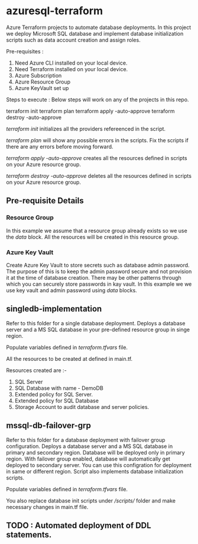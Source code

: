 # azuresql-terraform
Azure Terraform projects to automate database deployments. In this project we deploy Microsoft SQL database and implement database initialization scripts such as data account creation and assign roles.

Pre-requisites :
1. Need Azure CLI installed on your local device.
2. Need Terraform installed on your local device.
3. Azure Subscription
4. Azure Resource Group
5. Azure KeyVault set up

Steps to execute :
 Below steps will work on any of the projects in this repo.

 terraform init
 terraform plan
 terraform apply -auto-approve
 terraform destroy -auto-approve

<i>terraform init</i> initializes all the providers refereenced in the script.

<i>terraform plan</i> will show any possible errors in the scripts. Fix the scripts if there are any errors before moving forward.

<i>terraform apply -auto-approve</i> creates all the resources defined in scripts on your Azure resource group.

<i>terraform destroy -auto-approve</i> deletes all the resources defined in scripts on your Azure resource group.


## Pre-requisite Details

### Resource Group
In this example we assume that a resource group already exists so we use the <i>data</i> block. All the resources will be created in this resource group. 

### Azure Key Vault
Create Azure Key Vault to store secrets such as database admin password. The purpose of this is to keep the admin password secure and not provision it at the time of database creation. There may be other patterns through which you can securely store passwords in kay vault. In this example we we use key vault and admin password using <i>data</i> blocks.

## singledb-implementation
Refer to this folder for a single database deployment. Deploys a database server and a MS SQL database in your pre-defined resource group in singe region.

Populate variables defined in <i>terraform.tfvars</i> file.

All the resources to be created at defined in main.tf.

Resources created are :-
1. SQL Server
2. SQL Database with name - DemoDB
3. Extended policy for SQL Server.
4. Extended policy for SQL Database
5. Storage Account to audit database and server policies.

## mssql-db-failover-grp
Refer to this folder for a database deployment with failover group configuration. Deploys a database server and a MS SQL database in primary and secondary region. Database will be deployed only in primary region. With failover group enabled, database will automatically get deployed to secondary server. You can use this configration for deployment in same or different region. Script also implements database initialization scripts.

Populate variables defined in <i>terraform.tfvars</i> file.

You also replace database init scripts under */scripts/* folder and make necessary changes in main.tf file.

## TODO : Automated deployment of DDL statements.